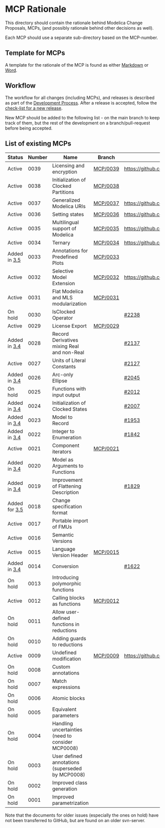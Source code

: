 # MCP Rationale
This directory should contain the rationale behind Modelica Change Proposals, MCPs,
(and possibly rationale behind other decisions as well).

Each MCP should use a separate sub-directory based on the MCP-number.

## Template for MCPs

A template for the rationale of the MCP is found as either [Markdown](MCPTemplate.MD) or [Word](MCP_Template_Overview.dotx).

## Workflow

The workflow for all changes (including MCPs), and releases is described as part of the [Development Process](DevelopmentProcess.md).
After a release is accepted, follow the [check-list for a new release](NewRelease.md).

New MCP should be added to the following list - on the main branch to keep track of them,
but the rest of the development on a branch/pull-request before being accepted.

## List of existing MCPs

|Status|Number|Name|Branch|Issue|
|------|------|----|----|-|
|Active|0039|Licensing and encryption|[MCP/0039](https://github.com/modelica/ModelicaSpecification/tree/MCP/0039/RationaleMCP/0039)|https://github.com/modelica/ModelicaSpecification/pull/2931|
|Active|0038|Initialization of Clocked Partitions|[MCP/0038](https://github.com/modelica/ModelicaSpecification/tree/MCP/0038/RationaleMCP/0038)||
|Active|0037|Generalized Modelica URIs|[MCP/0037](https://github.com/modelica/ModelicaSpecification/tree/MCP/0037/RationaleMCP/0037)|https://github.com/modelica/ModelicaSpecification/pull/2663|
|Active|0036|Setting states|[MCP/0036](https://github.com/modelica/ModelicaSpecification/tree/MCP/0036/RationaleMCP/0036)|https://github.com/modelica/ModelicaSpecification/pull/3164|
|Active|0035|Multilingual support of Modelica|[MCP/0035](https://github.com/modelica/ModelicaSpecification/tree/MCP/0035/RationaleMCP/0035)|https://github.com/modelica/ModelicaSpecification/pull/2956|
|Active|0034|Ternary|[MCP/0034](https://github.com/modelica/ModelicaSpecification/tree/MCP/0034/RationaleMCP/0034)|https://github.com/modelica/ModelicaSpecification/pull/2477|
|Added in [3.5](https://github.com/modelica/ModelicaSpecification/releases/tag/v3.5)|0033|Annotations for Predefined Plots|[MCP/0033](https://github.com/modelica/ModelicaSpecification/tree/MCP/0033/RationaleMCP/0033)||
|Active|0032|Selective Model Extension|[MCP/0032](https://github.com/modelica/ModelicaSpecification/tree/MCP/0032/RationaleMCP/0032)|https://github.com/modelica/ModelicaSpecification/pull/3166|
|Active|0031|Flat Modelica and MLS modularization|[MCP/0031](https://github.com/modelica/ModelicaSpecification/tree/MCP/0031/RationaleMCP/0031)|
|On hold|0030|IsClocked Operator||[#2238](https://github.com/modelica/ModelicaSpecification/issues/2238)|
|Active|0029|License Export|[MCP/0029](https://github.com/modelica/ModelicaSpecification/tree/MCP/0029/RationaleMCP/0029)||
|Added in [3.4](https://github.com/modelica/ModelicaSpecification/releases/tag/v3.4)|0028|Record Derivatives mixing Real and non-Real||[#2137](https://github.com/modelica/ModelicaSpecification/issues/2137)|
|Active|0027|Units of Literal Constants||[#2127](https://github.com/modelica/ModelicaSpecification/issues/2127)|
|Added in [3.4](https://github.com/modelica/ModelicaSpecification/releases/tag/v3.4)|0026|Arc-only Ellipse||[#2045](https://github.com/modelica/ModelicaSpecification/issues/2045)|
|On hold|0025|Functions with input output||[#2012](https://github.com/modelica/ModelicaSpecification/issues/2012)|
|Added in [3.4](https://github.com/modelica/ModelicaSpecification/releases/tag/v3.4)|0024|Initialization of Clocked States||[#2007](https://github.com/modelica/ModelicaSpecification/issues/2007)|
|Added in [3.4](https://github.com/modelica/ModelicaSpecification/releases/tag/v3.4)|0023|Model to Record||[#1953](https://github.com/modelica/ModelicaSpecification/issues/1953)|
|Added in [3.4](https://github.com/modelica/ModelicaSpecification/releases/tag/v3.4)|0022|Integer to Enumeration||[#1842](https://github.com/modelica/ModelicaSpecification/issues/1842)|
|Active|0021|Component iterators|[MCP/0021](https://github.com/modelica/ModelicaSpecification/tree/MCP/0021/RationaleMCP/0021)||
|Added in [3.4](https://github.com/modelica/ModelicaSpecification/releases/tag/v3.4)|0020|Model as Arguments to Functions|||
|Added in [3.4](https://github.com/modelica/ModelicaSpecification/releases/tag/v3.4)|0019|Improvement of Flattening Description||[#1829](https://github.com/modelica/ModelicaSpecification/issues/1829)|
|Added for [3.5](https://github.com/modelica/ModelicaSpecification/releases/tag/v3.5)|0018|Change specification format|||
|Active|0017|Portable import of FMUs|||
|Active|0016|Semantic Versions|||
|Active|0015|Language Version Header|[MCP/0015](https://github.com/modelica/ModelicaSpecification/tree/MCP/0015/RationaleMCP/0015)||
|Added in [3.4](https://github.com/modelica/ModelicaSpecification/releases/tag/v3.4)|0014|Conversion||[#1622](https://github.com/modelica/ModelicaSpecification/issues/1622)|
|On hold|0013|Introducing polymorphic functions||
|Active|0012|Calling blocks as functions|[MCP/0012](https://github.com/modelica/ModelicaSpecification/tree/MCP/0012/RationaleMCP/0012)||
|On hold|0011|Allow user-defined functions in reductions|||
|On hold|0010|Adding guards to reductions|||
|Active|0009|Undefined modification|[MCP/0009](https://github.com/modelica/ModelicaSpecification/tree/MCP/0009/RationaleMCP/0009)|https://github.com/modelica/ModelicaSpecification/pull/3167|
|On hold|0008|Custom annotations|||
|On hold|0007|Match expressions|||
|On hold|0006|Atomic blocks|||
|On hold|0005|Equivalent parameters|||
|On hold|0004|Handling uncertainties (need to consider MCP0008)|||
|On hold|0003|User defined annotations (superseded by MCP0008)|||
|On hold|0002|Improved class generation|||
|On hold|0001|Improved parametrization|||

Note that the documents for older issues (especially the ones on hold) have not been transferred to GitHub, but are found on an older svn-server.
